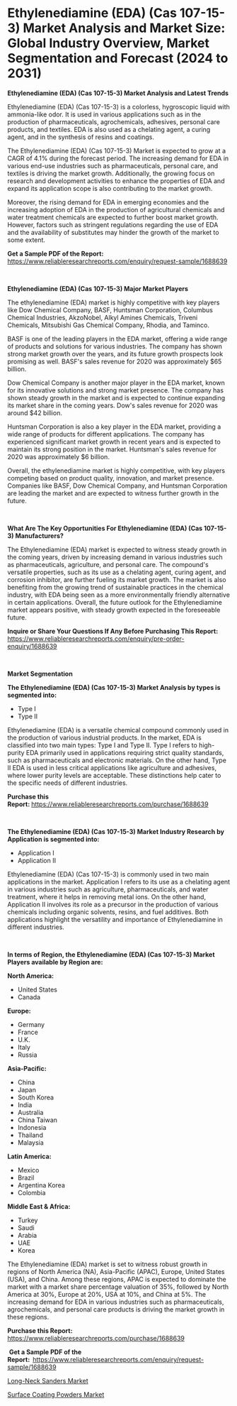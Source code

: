 <p><h1>Ethylenediamine (EDA) (Cas 107-15-3) Market Analysis and Market Size: Global Industry Overview, Market Segmentation and Forecast (2024 to 2031)</h1></p><p><strong>Ethylenediamine (EDA) (Cas 107-15-3) Market Analysis and Latest Trends</strong></p>
<p><p>Ethylenediamine (EDA) (Cas 107-15-3) is a colorless, hygroscopic liquid with ammonia-like odor. It is used in various applications such as in the production of pharmaceuticals, agrochemicals, adhesives, personal care products, and textiles. EDA is also used as a chelating agent, a curing agent, and in the synthesis of resins and coatings.</p><p>The Ethylenediamine (EDA) (Cas 107-15-3) Market is expected to grow at a CAGR of 4.1% during the forecast period. The increasing demand for EDA in various end-use industries such as pharmaceuticals, personal care, and textiles is driving the market growth. Additionally, the growing focus on research and development activities to enhance the properties of EDA and expand its application scope is also contributing to the market growth.</p><p>Moreover, the rising demand for EDA in emerging economies and the increasing adoption of EDA in the production of agricultural chemicals and water treatment chemicals are expected to further boost market growth. However, factors such as stringent regulations regarding the use of EDA and the availability of substitutes may hinder the growth of the market to some extent.</p></p>
<p><strong>Get a Sample PDF of the Report:&nbsp;</strong> <a href="https://www.reliableresearchreports.com/enquiry/request-sample/1688639">https://www.reliableresearchreports.com/enquiry/request-sample/1688639</a></p>
<p>&nbsp;</p>
<p><strong>Ethylenediamine (EDA) (Cas 107-15-3) Major Market Players</strong></p>
<p><p>The ethylenediamine (EDA) market is highly competitive with key players like Dow Chemical Company, BASF, Huntsman Corporation, Columbus Chemical Industries, AkzoNobel, Alkyl Amines Chemicals, Triveni Chemicals, Mitsubishi Gas Chemical Company, Rhodia, and Taminco. </p><p>BASF is one of the leading players in the EDA market, offering a wide range of products and solutions for various industries. The company has shown strong market growth over the years, and its future growth prospects look promising as well. BASF's sales revenue for 2020 was approximately $65 billion.</p><p>Dow Chemical Company is another major player in the EDA market, known for its innovative solutions and strong market presence. The company has shown steady growth in the market and is expected to continue expanding its market share in the coming years. Dow's sales revenue for 2020 was around $42 billion.</p><p>Huntsman Corporation is also a key player in the EDA market, providing a wide range of products for different applications. The company has experienced significant market growth in recent years and is expected to maintain its strong position in the market. Huntsman's sales revenue for 2020 was approximately $6 billion.</p><p>Overall, the ethylenediamine market is highly competitive, with key players competing based on product quality, innovation, and market presence. Companies like BASF, Dow Chemical Company, and Huntsman Corporation are leading the market and are expected to witness further growth in the future.</p></p>
<p>&nbsp;</p>
<p><strong>What Are The Key Opportunities For Ethylenediamine (EDA) (Cas 107-15-3) Manufacturers?</strong></p>
<p><p>The Ethylenediamine (EDA) market is expected to witness steady growth in the coming years, driven by increasing demand in various industries such as pharmaceuticals, agriculture, and personal care. The compound's versatile properties, such as its use as a chelating agent, curing agent, and corrosion inhibitor, are further fueling its market growth. The market is also benefiting from the growing trend of sustainable practices in the chemical industry, with EDA being seen as a more environmentally friendly alternative in certain applications. Overall, the future outlook for the Ethylenediamine market appears positive, with steady growth expected in the foreseeable future.</p></p>
<p><strong>Inquire or Share Your Questions If Any Before Purchasing This Report:</strong> <a href="https://www.reliableresearchreports.com/enquiry/pre-order-enquiry/1688639">https://www.reliableresearchreports.com/enquiry/pre-order-enquiry/1688639</a></p>
<p>&nbsp;</p>
<p><strong>Market Segmentation</strong></p>
<p><strong>The Ethylenediamine (EDA) (Cas 107-15-3) Market Analysis by types is segmented into:</strong></p>
<p><ul><li>Type I</li><li>Type II</li></ul></p>
<p><p>Ethylenediamine (EDA) is a versatile chemical compound commonly used in the production of various industrial products. In the market, EDA is classified into two main types: Type I and Type II. Type I refers to high-purity EDA primarily used in applications requiring strict quality standards, such as pharmaceuticals and electronic materials. On the other hand, Type II EDA is used in less critical applications like agriculture and adhesives, where lower purity levels are acceptable. These distinctions help cater to the specific needs of different industries.</p></p>
<p><strong>Purchase this Report:&nbsp;</strong><a href="https://www.reliableresearchreports.com/purchase/1688639">https://www.reliableresearchreports.com/purchase/1688639</a></p>
<p>&nbsp;</p>
<p><strong>The Ethylenediamine (EDA) (Cas 107-15-3) Market Industry Research by Application is segmented into:</strong></p>
<p><ul><li>Application I</li><li>Application II</li></ul></p>
<p><p>Ethylenediamine (EDA) (Cas 107-15-3) is commonly used in two main applications in the market. Application I refers to its use as a chelating agent in various industries such as agriculture, pharmaceuticals, and water treatment, where it helps in removing metal ions. On the other hand, Application II involves its role as a precursor in the production of various chemicals including organic solvents, resins, and fuel additives. Both applications highlight the versatility and importance of Ethylenediamine in different industries.</p></p>
<p>&nbsp;</p>
<p><strong>In terms of Region, the Ethylenediamine (EDA) (Cas 107-15-3) Market Players available by Region are:</strong></p>
<p>
    <p> <strong> North America: </strong>
        <ul>
            <li>United States</li>
            <li>Canada</li>
        </ul>
        </p> 
    <p> <strong> Europe: </strong>
        <ul>
            <li>Germany</li>
            <li>France</li>
            <li>U.K.</li>
            <li>Italy</li>
            <li>Russia</li>
        </ul>
        </p> 
    <p> <strong> Asia-Pacific: </strong>
        <ul>
            <li>China</li>
            <li>Japan</li>
            <li>South Korea</li>
            <li>India</li>
            <li>Australia</li>
            <li>China Taiwan</li>
            <li>Indonesia</li>
            <li>Thailand</li>
            <li>Malaysia</li>
        </ul>
        </p> 
    <p> <strong> Latin America: </strong>
        <ul>
            <li>Mexico</li>
            <li>Brazil</li>
            <li>Argentina Korea</li>
            <li>Colombia</li>
        </ul>
        </p> 
    <p> <strong> Middle East & Africa: </strong>
        <ul>
            <li>Turkey</li>
            <li>Saudi</li>
            <li>Arabia</li>
            <li>UAE</li>
            <li>Korea</li>
        </ul>
    </p>
    </p>
<p><p>The Ethylenediamine (EDA) market is set to witness robust growth in regions of North America (NA), Asia-Pacific (APAC), Europe, United States (USA), and China. Among these regions, APAC is expected to dominate the market with a market share percentage valuation of 35%, followed by North America at 30%, Europe at 20%, USA at 10%, and China at 5%. The increasing demand for EDA in various industries such as pharmaceuticals, agrochemicals, and personal care products is driving the market growth in these regions.</p></p>
<p><strong>Purchase this Report: </strong><a href="https://www.reliableresearchreports.com/purchase/1688639">https://www.reliableresearchreports.com/purchase/1688639</a></p>
<p>&nbsp;<strong>Get a Sample PDF of the Report:&nbsp;&nbsp;</strong><a href="https://www.reliableresearchreports.com/enquiry/request-sample/1688639">https://www.reliableresearchreports.com/enquiry/request-sample/1688639</a></p>
<p><strong></strong></p>
<p><p><a href="https://issuu.com/reportprime-2/docs/long-neck-sanders-market-size-2030.pptx">Long-Neck Sanders Market</a></p><p><a href="https://issuu.com/reportprime-2/docs/surface-coating-powders-market-size-2030.pptx">Surface Coating Powders Market</a></p></p>